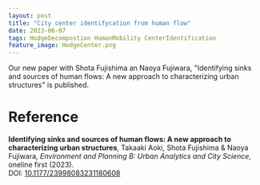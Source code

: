 ```yaml
---
layout: post
title: "City center identifycation from human flow"
date: 2023-06-07
tags: HodgeDecompostion HumanMobility CenterIdentification
feature_image: HodgeCenter.png
---
```


Our new paper with Shota Fujishima an Naoya Fujiwara, "Identifying sinks and sources of human flows: A new approach to characterizing urban structures" is published.

# Reference

<strong>Identifying sinks and sources of human flows: A new approach to characterizing urban structures</strong>, <span id='me'>Takaaki Aoki</span>, Shota Fujishima &amp; Naoya Fujiwara, <em>Environment and Planning B: Urban Analytics and City Science</em>, oneline first (2023).<br>DOI: <a href=https://doi.org/10.1177/23998083231180608>10.1177/23998083231180608</a>

